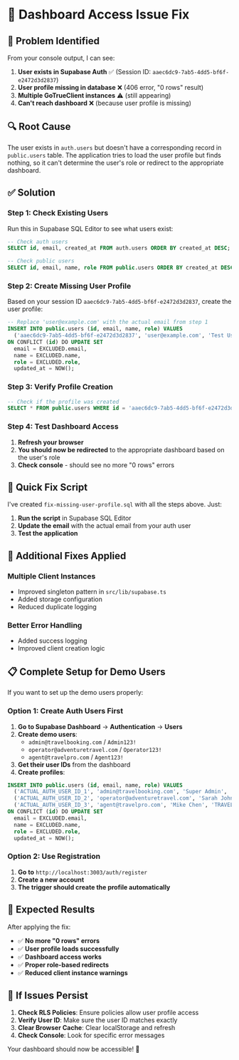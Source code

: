 # 🔧 **Dashboard Access Issue Fix**

## 🚨 **Problem Identified**

From your console output, I can see:

1. **User exists in Supabase Auth** ✅ (Session ID: `aaec6dc9-7ab5-4dd5-bf6f-e2472d3d2837`)
2. **User profile missing in database** ❌ (406 error, "0 rows" result)
3. **Multiple GoTrueClient instances** ⚠️ (still appearing)
4. **Can't reach dashboard** ❌ (because user profile is missing)

## 🔍 **Root Cause**

The user exists in `auth.users` but doesn't have a corresponding record in `public.users` table. The application tries to load the user profile but finds nothing, so it can't determine the user's role or redirect to the appropriate dashboard.

## ✅ **Solution**

### **Step 1: Check Existing Users**

Run this in Supabase SQL Editor to see what users exist:

```sql
-- Check auth users
SELECT id, email, created_at FROM auth.users ORDER BY created_at DESC;

-- Check public users
SELECT id, email, name, role FROM public.users ORDER BY created_at DESC;
```

### **Step 2: Create Missing User Profile**

Based on your session ID `aaec6dc9-7ab5-4dd5-bf6f-e2472d3d2837`, create the user profile:

```sql
-- Replace 'user@example.com' with the actual email from step 1
INSERT INTO public.users (id, email, name, role) VALUES
  ('aaec6dc9-7ab5-4dd5-bf6f-e2472d3d2837', 'user@example.com', 'Test User', 'TRAVEL_AGENT')
ON CONFLICT (id) DO UPDATE SET
  email = EXCLUDED.email,
  name = EXCLUDED.name,
  role = EXCLUDED.role,
  updated_at = NOW();
```

### **Step 3: Verify Profile Creation**

```sql
-- Check if the profile was created
SELECT * FROM public.users WHERE id = 'aaec6dc9-7ab5-4dd5-bf6f-e2472d3d2837';
```

### **Step 4: Test Dashboard Access**

1. **Refresh your browser**
2. **You should now be redirected** to the appropriate dashboard based on the user's role
3. **Check console** - should see no more "0 rows" errors

## 🚀 **Quick Fix Script**

I've created `fix-missing-user-profile.sql` with all the steps above. Just:

1. **Run the script** in Supabase SQL Editor
2. **Update the email** with the actual email from your auth user
3. **Test the application**

## 🔧 **Additional Fixes Applied**

### **Multiple Client Instances**
- Improved singleton pattern in `src/lib/supabase.ts`
- Added storage configuration
- Reduced duplicate logging

### **Better Error Handling**
- Added success logging
- Improved client creation logic

## 📋 **Complete Setup for Demo Users**

If you want to set up the demo users properly:

### **Option 1: Create Auth Users First**
1. **Go to Supabase Dashboard** → **Authentication** → **Users**
2. **Create demo users**:
   - `admin@travelbooking.com` / `Admin123!`
   - `operator@adventuretravel.com` / `Operator123!`
   - `agent@travelpro.com` / `Agent123!`
3. **Get their user IDs** from the dashboard
4. **Create profiles**:

```sql
INSERT INTO public.users (id, email, name, role) VALUES
  ('ACTUAL_AUTH_USER_ID_1', 'admin@travelbooking.com', 'Super Admin', 'SUPER_ADMIN'),
  ('ACTUAL_AUTH_USER_ID_2', 'operator@adventuretravel.com', 'Sarah Johnson', 'TOUR_OPERATOR'),
  ('ACTUAL_AUTH_USER_ID_3', 'agent@travelpro.com', 'Mike Chen', 'TRAVEL_AGENT')
ON CONFLICT (id) DO UPDATE SET
  email = EXCLUDED.email,
  name = EXCLUDED.name,
  role = EXCLUDED.role,
  updated_at = NOW();
```

### **Option 2: Use Registration**
1. **Go to** `http://localhost:3003/auth/register`
2. **Create a new account**
3. **The trigger should create the profile automatically**

## 🎯 **Expected Results**

After applying the fix:
- ✅ **No more "0 rows" errors**
- ✅ **User profile loads successfully**
- ✅ **Dashboard access works**
- ✅ **Proper role-based redirects**
- ✅ **Reduced client instance warnings**

## 🚨 **If Issues Persist**

1. **Check RLS Policies**: Ensure policies allow user profile access
2. **Verify User ID**: Make sure the user ID matches exactly
3. **Clear Browser Cache**: Clear localStorage and refresh
4. **Check Console**: Look for specific error messages

Your dashboard should now be accessible! 🎉
